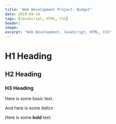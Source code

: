 ```yaml
---
title: "Web Development Project: Budget"
date: 2019-09-14
tags: [JavaScript, HTML, CSS]
header:
image:
excerpt: "Web Development, JavaScript, HTML, CSS"
---
```


# H1 Heading

## H2 Heading

### H3 Heading

Here is some basic text.

And here is some *italics*

Here is some **bold** text.

